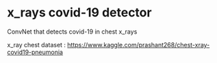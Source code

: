 # x_rays covid-19 detector
 ConvNet that detects covid-19 in chest x_rays


x_ray chest dataset : https://www.kaggle.com/prashant268/chest-xray-covid19-pneumonia
